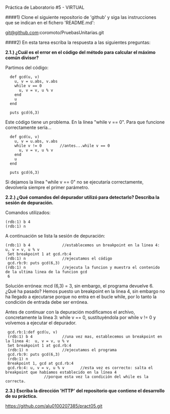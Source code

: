 Práctica de Laboratorio #5 - VIRTUAL

####1) Clone el siguiente repositorio de 'github' y siga las instrucciones que se indican en el fichero 'README.md':

git@github.com:coromoto/PruebasUnitarias.git

####2) En esta tarea escriba la respuesta a las siguientes preguntas:

   **2.1.) ¿Cuál es el error en el código del método para calcular el máximo común divisor?**

   Partimos del código:
```
  def gcd(u, v)
    u, v = u.abs, v.abs
    while v == 0
      u, v = v, u % v
    end
    u
  end

  puts gcd(6,3)
```
  Este código tiene un problema. En la línea  "while v == 0". Para que funcione correctamente sería...
```
  def gcd(u, v)
    u, v = u.abs, v.abs
    while v != 0		//antes...while v == 0
      u, v = v, u % v
    end
    u
  end

  puts gcd(6,3)
```
  Si dejamos la línea "while v == 0" no se ejecutaría correctamente, devolvería siempre el primer parámetro.

   **2.2.) ¿Qué comandos del depurador utilizó para detectarlo? Describa la sesión de depuración.**

   Comandos utilizados:
   ```
   (rdb:1) b 4
   (rdb:1) n
   ```
   A continuación se lista la sesión de depuración:
   ```
   (rdb:1) b 4 				//establecemos un breakpoint en la linea 4:  u, v = v, u % v
    Set breakpoint 1 at gcd.rb:4
   (rdb:1) n				//ejecutamos el código
    gcd.rb:9: puts gcd(6,3)
   (rdb:1) n				//ejecuta la funcion y muestra el contenido de la ultima linea de la funcion gcd
    6
  ```
  Solución errónea: mcd (6,3) = 3, sin embargo, el programa devuelve 6.
  ¿Qué ha pasado?
  Hemos puesto un breakpoint en la linea 4, sin embargo no ha llegado a ejecutarse porque no entra en el bucle while, por lo tanto la condición de entrada debe ser errónea.

  Antes de continuar con la depuración modificamos el archivo, concretamente la línea 3: while v == 0,
  sustituyéndola por while v != 0 y volvemos a ejecutar el depurador.

   ```
    gcd.rb:1:def gcd(u, v)
    (rdb:1) b 4				//una vez mas, establecemos un breakpoint en la linea 4:  u, v = v, u % v
    Set breakpoint 1 at gcd.rb:4
    (rdb:1) n				//ejecutamos el programa
    gcd.rb:9: puts gcd(6,3)
    (rdb:1) n
    Breakpoint 1, gcd at gcd.rb:4
    gcd.rb:4: u, v = v, u % v		//esta vez es correcto: salta el breakpoint que habíamos establecido en la línea 4
   					//porque esta vez la condición del while es la correcta.
  ```
   **2.3.) Escriba la dirección 'HTTP' del repositorio que contiene el desarrollo de su práctica.**
 
   https://github.com/alu0100207385/pract05.git